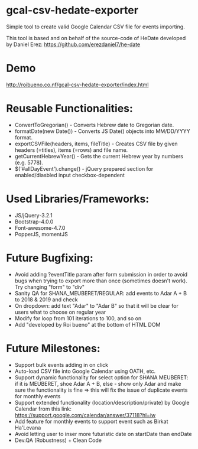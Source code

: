 # gcal-csv-hedate-exporter
Simple tool to create valid Google Calendar CSV file for events importing.

This tool is based and on behalf of the source-code of HeDate developed by Daniel Erez:
https://github.com/erezdaniel7/he-date

# Demo
http://roibueno.co.nf/gcal-csv-hedate-exporter/index.html

# Reusable Functionalities:
- ConvertToGregorian() - Converts Hebrew date to Gregorian date.
- formatDate(new Date()) - Converts JS Date() objects into MM/DD/YYYY format.
- exportCSVFile(headers, items, fileTitle) - Creates CSV file by given headers (=titles), items (=rows) and file name.
- getCurrentHebrewYear() - Gets the current Hebrew year by numbers (e.g. 5778).
- $('#allDayEvent').change() - jQuery prepared section for enabled/diasbled input checkbox-dependent

# Used Libraries/Frameworks:
- JS/jQuery-3.2.1
- Bootstrap-4.0.0 
- Font-awesome-4.7.0
- PopperJS, momentJS

# Future Bugfixing:
- Avoid adding ?eventTitle param after form submission in order to avoid bugs when trying to export more than once (sometimes doesn't work). Try changing "form" to "div"
- Sanity QA for SHANA_MEUBERET/REGULAR: add events to Adar A + B to 2018 & 2019 and check
- On dropdown: add text "Adar" to "Adar B" so that it will be clear for users what to choose on regular year
- Modify for loop from 101 iterations to 100, and so on
- Add "developed by Roi bueno" at the bottom of HTML DOM

# Future Milestones:
- Support bulk events adding in on click
- Auto-load CSV file into Google Calendar using OATH, etc.
- Support dynamic functionality for select option for SHANA MEUBERET: if it is MEUBERET, shoe Adar A + B, else - show only Adar and make sure the functionality is fine => this will fix the issue of duplicate events for monthly events
- Support extended functionality (location/description/private) by Google Calendar from this link:
https://support.google.com/calendar/answer/37118?hl=iw
- Add feature for monthly events to support event such as Birkat Ha'Levana
- Avoid letting user to inser more futuristic date on startDate than endDate
- Dev.QA (Robustness) + Clean Code
